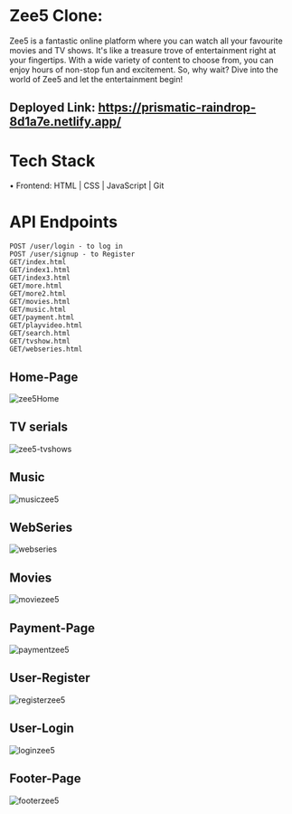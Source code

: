 # Zee5 Clone:
Zee5 is a fantastic online platform where you can watch all your favourite movies and TV shows. It's like a treasure trove of entertainment right at your fingertips. With a wide variety of content to choose from, you can enjoy hours of non-stop fun and excitement. So, why wait? Dive into the world of Zee5 and let the entertainment begin!

## Deployed Link: https://prismatic-raindrop-8d1a7e.netlify.app/



# Tech Stack

• Frontend:
  HTML | 
  CSS | 
  JavaScript | 
  Git


# API Endpoints
```POST /users/register - to register
POST /user/login - to log in
POST /user/signup - to Register
GET/index.html
GET/index1.html
GET/index3.html
GET/more.html
GET/more2.html
GET/movies.html
GET/music.html
GET/payment.html
GET/playvideo.html
GET/search.html
GET/tvshow.html
GET/webseries.html

```

## Home-Page

![zee5Home](https://github.com/himanshu60/legal-hook-6879/assets/65457075/57b212e9-b998-4a19-9537-3d4b7d1ad071)


## TV serials

![zee5-tvshows](https://github.com/himanshu60/legal-hook-6879/assets/65457075/f0e34c73-a081-4a6f-9e9c-b45dd996a59e)

## Music

![musiczee5](https://github.com/himanshu60/legal-hook-6879/assets/65457075/ea370f25-52e4-400d-913d-d90b5cf86524)

## WebSeries

![webseries](https://github.com/himanshu60/legal-hook-6879/assets/65457075/8ea487a6-d7a3-4bb8-9ffd-3d2b89a6efa5)

## Movies

![moviezee5](https://github.com/himanshu60/legal-hook-6879/assets/65457075/ca31e658-8c6e-4079-9f86-9067cb9a84d9)

## Payment-Page


![paymentzee5](https://github.com/himanshu60/legal-hook-6879/assets/65457075/b03c82eb-3f1b-4e14-9d8d-02e3607b2ab5)

## User-Register

![registerzee5](https://github.com/himanshu60/legal-hook-6879/assets/65457075/5e9387c1-fbf5-487e-b310-404a9e047374)

## User-Login


![loginzee5](https://github.com/himanshu60/legal-hook-6879/assets/65457075/d8b62801-db3a-44b5-b2d9-f0f2af375b4f)

## Footer-Page

![footerzee5](https://github.com/himanshu60/legal-hook-6879/assets/65457075/8d7d4e09-ce7e-41d1-ae74-31b574b2e211)







